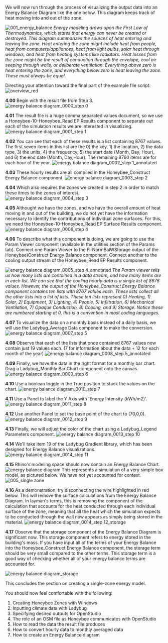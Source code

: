 We will now run through the process of visualizing the output data into an Energy Balance Diagram like the one below. This diagram keeps track of heat moving into and out of the zone. 

![001_energy_balance](https://user-images.githubusercontent.com/44324576/49155416-2c6fef80-f31b-11e8-88c3-f52a9aa72e7b.JPG)
_Energy modeling draws upon the First Law of Thermodynamics, which states that energy can never be created or destroyed. This diagram summarizes the sources of heat entering and leaving the zone. Heat entering the zone might include heat from people, heat from computers/appliances, heat from light bulbs, solar heat through windows, and heat from heating systems like radiators. Heat losses from the zone might be the result of conduction through the envelope, cool air seeping through walls, or deliberate ventilation. Everything above zero is heat entering the zone, and everything below zero is heat leaving the zone. These must always be equal._

Directing your attention toward the final part of the example file script:
![overview_red](https://user-images.githubusercontent.com/44324576/51702111-3f4d2a80-2013-11e9-914b-3d89486dcae1.png)

**4.00** Begin with the result file from Step 3.
![energy balance diagram_0000_step 0](https://user-images.githubusercontent.com/44324576/49261762-d8145f00-f443-11e8-975a-008cede152bb.jpg)

**4.01** The result file is a huge comma separated values document, so we use a Honeybee-10-Honeybee_Read EP Results component to separate out each of the simulation results we are interested in visualizing.
![energy balance diagram_0001_step 1](https://user-images.githubusercontent.com/44324576/49261765-d8145f00-f443-11e8-86a5-7b3ae9944bf7.jpg)

**4.02** You can see that each of these results is a list containing 8767 values. The first seven items in this list are the 0) the key, 1) the location, 2) the data type, 3) the units, 4) the frequency, 5) the start date (Month, Day, Hour), and 6) the end date (Month, Day,Hour). The remaining 8760 items are for each hour of the year. 
![energy balance diagram_0002_step 1_annotated](https://user-images.githubusercontent.com/44324576/49261766-d8145f00-f443-11e8-9266-c71de5ba6e1e.jpg)

**4.03** These hourly results are all compiled in the Honeybee_Construct Energy Balance component.
![energy balance diagram_0003_step 2](https://user-images.githubusercontent.com/44324576/49261768-d8acf580-f443-11e8-8391-aec7d34d67bf.jpg)

**4.04** Which also requires the zones we created in step 2 in order to match these itmes to the zones of interest.
![energy balance diagram_0004_step 3](https://user-images.githubusercontent.com/44324576/49261771-d8acf580-f443-11e8-9cc0-5fc342c1da95.jpg)

**4.05** Althought we have the zones, and we have the overall amount of heat moving in and out of the building, we do not yet have the information necessary to identify the contributions of individual zone surfaces. For this, we need the Honeybee-10-Honeybee_Read EP Surface Results component.
![energy balance diagram_0006_step 4](https://user-images.githubusercontent.com/44324576/49261774-d8acf580-f443-11e8-863d-a4e55aac2d39.jpg)

**4.06** To describe what this component is doing, we are going to use the Param Viewer component (available in the utilities section of the Params tab). Connect one Param Viewer to the FlrNormBalWStorage output of the Honeybee)Construct Energy Balance component. Connect another to the cooling output stream of the Honeybee_Read EP Results component. 

![energy balance diagram_0005_step 4_annotated](https://user-images.githubusercontent.com/44324576/49263166-a69e9200-f449-11e8-88b0-c15e63230cfc.jpg)
_The Param viewer tells us how many lists are contained in a data stream, and how many items are in each list. We can see that the cooling hourly data is a single list of 8676 values. However, the output of the Honeybee_Construct Energy Balance component contains ten lists with 8767 values each. These lists collect all the other lists into a list of lists. These ten lists represent 0) Heating, 1) Solar, 2) Equipment, 3) Lighting, 4) People, 5) Infiltration, 6) Mechanical Ventilation, 7) Opaque Conduction, 8) Cooling, and 9) Storage. Notice these are numbered starting at 0, this is a convention in most coding languages._


**4.07** To visualize the data on a monthly basis instead of a daily basis, we will use the Ladybug_Average Data component to make the conversion.
![energy balance diagram_0007_step 5](https://user-images.githubusercontent.com/44324576/49261775-d9458c00-f443-11e8-8595-23a481ea0037.jpg)

**4.08** Observe that each of the lists that once contained 8767 values now contain just 19 values each. (7 for information about the data + 12 for each month of the year)
![energy balance diagram_0008_step 5_annotated](https://user-images.githubusercontent.com/44324576/49261776-d9458c00-f443-11e8-9854-808b08799e80.jpg)

**4.09** Finally, we have the data in the right format for a monthly bar chart. Drag a Ladybug_Monthly Bar Chart component onto the canvas.
![energy balance diagram_0009_step 6](https://user-images.githubusercontent.com/44324576/49261778-db0f4f80-f443-11e8-85a7-5c23426152b2.jpg)

**4.10** Use a boolean toggle in the True position to stack the values on the chart.
![energy balance diagram_0010_step 7](https://user-images.githubusercontent.com/44324576/49261780-dba7e600-f443-11e8-97c4-a5a47859f3c8.jpg)

**4.11** Use a Panel to label the Y Axis with 'Energy Intensity (kWh/m2)'.
![energy balance diagram_0011_step 8](https://user-images.githubusercontent.com/44324576/49261782-dcd91300-f443-11e8-8a6e-919ae8e2ebdc.jpg)

**4.12** Use another Panel to set the base point of the chart to (70,0,0).
![energy balance diagram_0012_step 9](https://user-images.githubusercontent.com/44324576/49261783-dcd91300-f443-11e8-8a86-082c5c429e30.jpg)

**4.13** Finally, we will adjust the color of the chart using a Ladybug_Legend Parameters component.
![energy balance diagram_0013_step 10](https://user-images.githubusercontent.com/44324576/49261784-dd71a980-f443-11e8-96b5-0518d14ca523.jpg)

**4.14** We'll take item 19 of the Ladybug Gradient library, which has been designed for Energy Balance visualizations.
![energy balance diagram_0014_step 11](https://user-images.githubusercontent.com/44324576/49261785-dd71a980-f443-11e8-8240-763c8213bf08.jpg)

**4.15** Rhino's modeling space should now contain an Energy Balance Chart. 
![energy balance diagram](https://user-images.githubusercontent.com/44324576/49264216-b0c28f80-f44d-11e8-9cfd-f0d9a04d6e02.jpg)
This represents a simulation of a very simple box model, as pictured below. We have not yet accounted for context. 
![005_single zone](https://user-images.githubusercontent.com/44324576/51697197-8c2b0400-2007-11e9-9128-c2c75db22a02.jpg)


**4.16** As a demonstration, try disconnecting the wire highlighted in red below. This will remove the surface calculations from the Energy Balance Diagram. In layman's terms, this is removing the component of the calculation that accounts for the heat conducted through each individual surface of the zone, meaning that all the heat which the simulation expects to be conducted through the wall now appears as simply being stored in the material.
![energy balance diagram_0014_step 12_storage](https://user-images.githubusercontent.com/44324576/49264180-883a9580-f44d-11e8-8198-640cb9f03d64.jpg)

**4.17** Observe that the storage component of the Energy Balance Diagram is significant now. This storage component refers to energy stored in the building's mass. If you have input all of the terms of your Energy Balance into the Honeybee_Construct Energy Balance component, the storage term should be very small compared to the other terms. This storage term is a good way of checking whether all of your energy balance terms are accounted for.

![energy balance diagram_storage](https://user-images.githubusercontent.com/44324576/49264238-c9cb4080-f44d-11e8-9461-aa8ab38956fc.jpg)

This concludes the section on creating a single-zone energy model. 

You should now feel comfortable with the following:
1. Creating Honeybee Zones with Windows
2. Inputting climate data with Ladybug
3. Specifying desired outputs for OpenStudio 
4. The role of an OSM file as Honeybee communicates with OpenStudio
4. How to read the data the result file produces
5. How to convert hourly data to monthly averaged data
6. How to create an Energy Balance diagram
